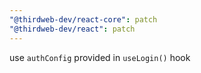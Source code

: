 ```yaml
---
"@thirdweb-dev/react-core": patch
"@thirdweb-dev/react": patch
---
```


use `authConfig` provided in `useLogin()` hook
